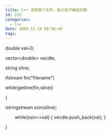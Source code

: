 ```yaml
---
title: C++ 读取整个文件，每行有不确定的数
id: 215
categories:
  - C++
date: 2009-12-18 09:58:49
tags:
---
```


double val=0;

vector&lt;double&gt; vecdle;

string sline;

ifstream fin("filename")

while(getline(fin,sline))

{

istringstream ssin(sline);
<p style="padding-left: 30px;">while(ssin&gt;&gt;val)
{
vecdle.push_back(val);
}

}[
](http://www.google.cn/webhp?source=g_cn)